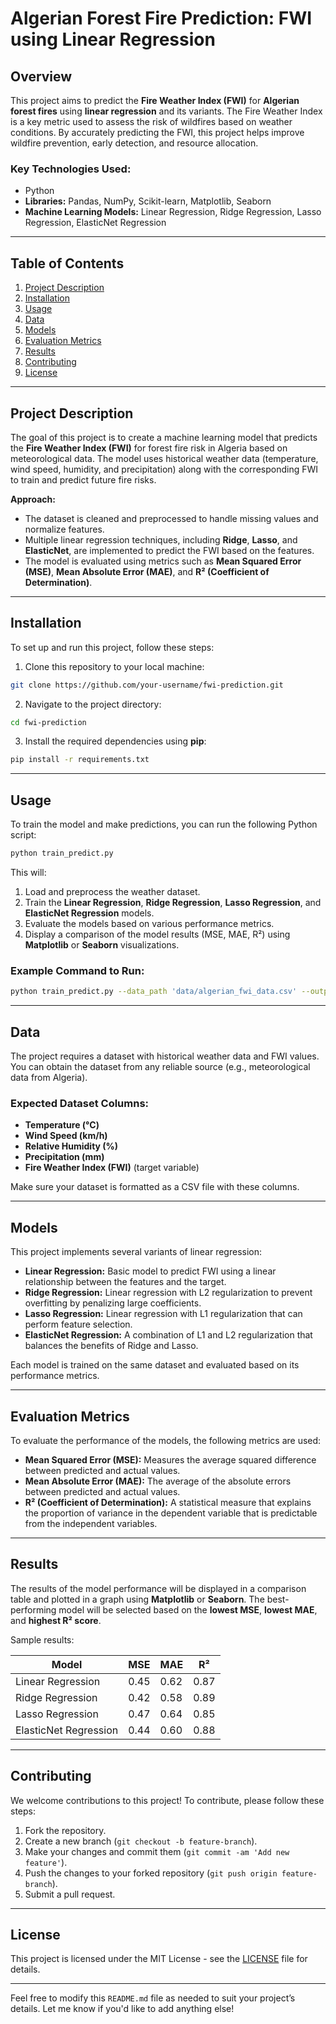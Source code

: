 # Algerian Forest Fire Prediction: FWI using Linear Regression

## Overview

This project aims to predict the **Fire Weather Index (FWI)** for **Algerian forest fires** using **linear regression** and its variants. The Fire Weather Index is a key metric used to assess the risk of wildfires based on weather conditions. By accurately predicting the FWI, this project helps improve wildfire prevention, early detection, and resource allocation.

### **Key Technologies Used:**
- Python
- **Libraries:** Pandas, NumPy, Scikit-learn, Matplotlib, Seaborn
- **Machine Learning Models:** Linear Regression, Ridge Regression, Lasso Regression, ElasticNet Regression

---

## Table of Contents

1. [Project Description](#project-description)
2. [Installation](#installation)
3. [Usage](#usage)
4. [Data](#data)
5. [Models](#models)
6. [Evaluation Metrics](#evaluation-metrics)
7. [Results](#results)
8. [Contributing](#contributing)
9. [License](#license)

---

## Project Description

The goal of this project is to create a machine learning model that predicts the **Fire Weather Index (FWI)** for forest fire risk in Algeria based on meteorological data. The model uses historical weather data (temperature, wind speed, humidity, and precipitation) along with the corresponding FWI to train and predict future fire risks.

**Approach:**
- The dataset is cleaned and preprocessed to handle missing values and normalize features.
- Multiple linear regression techniques, including **Ridge**, **Lasso**, and **ElasticNet**, are implemented to predict the FWI based on the features.
- The model is evaluated using metrics such as **Mean Squared Error (MSE)**, **Mean Absolute Error (MAE)**, and **R² (Coefficient of Determination)**.

---

## Installation

To set up and run this project, follow these steps:

1. Clone this repository to your local machine:

```bash
git clone https://github.com/your-username/fwi-prediction.git
```

2. Navigate to the project directory:

```bash
cd fwi-prediction
```

3. Install the required dependencies using **pip**:

```bash
pip install -r requirements.txt
```

---

## Usage

To train the model and make predictions, you can run the following Python script:

```bash
python train_predict.py
```

This will:
1. Load and preprocess the weather dataset.
2. Train the **Linear Regression**, **Ridge Regression**, **Lasso Regression**, and **ElasticNet Regression** models.
3. Evaluate the models based on various performance metrics.
4. Display a comparison of the model results (MSE, MAE, R²) using **Matplotlib** or **Seaborn** visualizations.

### Example Command to Run:
```bash
python train_predict.py --data_path 'data/algerian_fwi_data.csv' --output_path 'results/output.csv'
```

---

## Data

The project requires a dataset with historical weather data and FWI values. You can obtain the dataset from any reliable source (e.g., meteorological data from Algeria).

### Expected Dataset Columns:
- **Temperature (°C)**
- **Wind Speed (km/h)**
- **Relative Humidity (%)**
- **Precipitation (mm)**
- **Fire Weather Index (FWI)** (target variable)

Make sure your dataset is formatted as a CSV file with these columns.

---

## Models

This project implements several variants of linear regression:

- **Linear Regression:** Basic model to predict FWI using a linear relationship between the features and the target.
- **Ridge Regression:** Linear regression with L2 regularization to prevent overfitting by penalizing large coefficients.
- **Lasso Regression:** Linear regression with L1 regularization that can perform feature selection.
- **ElasticNet Regression:** A combination of L1 and L2 regularization that balances the benefits of Ridge and Lasso.

Each model is trained on the same dataset and evaluated based on its performance metrics.

---

## Evaluation Metrics

To evaluate the performance of the models, the following metrics are used:

- **Mean Squared Error (MSE):** Measures the average squared difference between predicted and actual values.
- **Mean Absolute Error (MAE):** The average of the absolute errors between predicted and actual values.
- **R² (Coefficient of Determination):** A statistical measure that explains the proportion of variance in the dependent variable that is predictable from the independent variables.

---

## Results

The results of the model performance will be displayed in a comparison table and plotted in a graph using **Matplotlib** or **Seaborn**. The best-performing model will be selected based on the **lowest MSE**, **lowest MAE**, and **highest R² score**.

Sample results:

| Model               | MSE   | MAE   | R²    |
|---------------------|-------|-------|-------|
| Linear Regression    | 0.45  | 0.62  | 0.87  |
| Ridge Regression     | 0.42  | 0.58  | 0.89  |
| Lasso Regression     | 0.47  | 0.64  | 0.85  |
| ElasticNet Regression| 0.44  | 0.60  | 0.88  |

---

## Contributing

We welcome contributions to this project! To contribute, please follow these steps:

1. Fork the repository.
2. Create a new branch (`git checkout -b feature-branch`).
3. Make your changes and commit them (`git commit -am 'Add new feature'`).
4. Push the changes to your forked repository (`git push origin feature-branch`).
5. Submit a pull request.

---

## License

This project is licensed under the MIT License - see the [LICENSE](LICENSE) file for details.

---

Feel free to modify this `README.md` file as needed to suit your project’s details. Let me know if you'd like to add anything else!